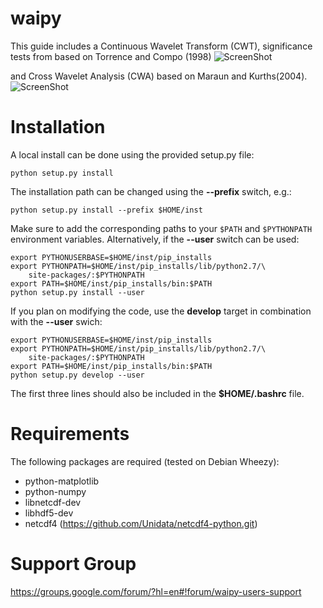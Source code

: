 waipy
=====
This guide includes a Continuous Wavelet Transform (CWT), significance  tests
from based on Torrence and Compo (1998)
![ScreenShot](https://wavelet-analysis.readthedocs.org/en/latest/_images/nino_wavelet.png)


and Cross Wavelet Analysis  (CWA) based on Maraun and Kurths(2004).
![ScreenShot](https://wavelet-analysis.readthedocs.org/en/latest/_images/salt_OGCM_cross.png)

Installation
============

A local install can be done using the provided setup.py file:

    python setup.py install

The installation path can be changed using the **--prefix** switch, e.g.:

    python setup.py install --prefix $HOME/inst

Make sure to add the corresponding paths to your ``$PATH`` and ``$PYTHONPATH``
environment variables. Alternatively, if the **--user** switch can be used:

    export PYTHONUSERBASE=$HOME/inst/pip_installs
    export PYTHONPATH=$HOME/inst/pip_installs/lib/python2.7/\
        site-packages/:$PYTHONPATH
    export PATH=$HOME/inst/pip_installs/bin:$PATH
    python setup.py install --user

If you plan on modifying the code, use the **develop** target in combination
with the **--user** swich:

    export PYTHONUSERBASE=$HOME/inst/pip_installs
    export PYTHONPATH=$HOME/inst/pip_installs/lib/python2.7/\
        site-packages/:$PYTHONPATH
    export PATH=$HOME/inst/pip_installs/bin:$PATH
    python setup.py develop --user

The first three lines should also be included in the **$HOME/.bashrc** file.

Requirements
============

The following packages are required (tested on Debian Wheezy):

* python-matplotlib
* python-numpy
* libnetcdf-dev
* libhdf5-dev
* netcdf4 (https://github.com/Unidata/netcdf4-python.git)

Support Group
==============

https://groups.google.com/forum/?hl=en#!forum/waipy-users-support
